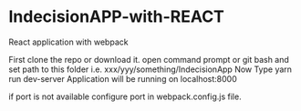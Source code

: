 # IndecisionAPP-with-REACT
React application with webpack 

First clone the repo or download it.
open command prompt or git bash and set path to this folder i.e. xxx/yyy/something/IndecisionApp
Now Type
yarn run dev-server
Application will be running on localhost:8000

if port is not available configure port in webpack.config.js file.
